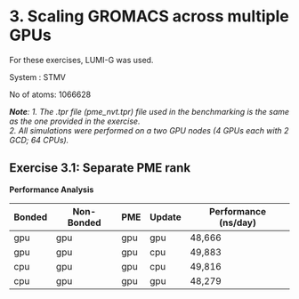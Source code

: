 # 3. Scaling GROMACS across multiple GPUs

For these exercises, LUMI-G was used.

System : STMV

No of atoms: 1066628

***Note**: 1. The .tpr file (pme_nvt.tpr) file used in the benchmarking is the same as the one provided in the exercise.</br>*
*2. All simulations were performed on a two GPU nodes (4 GPUs each with 2 GCD; 64 CPUs).* 


## Exercise 3.1: Separate PME rank

**Performance Analysis**

| Bonded | Non-Bonded |   PME   |   Update  |  Performance (ns/day) |
| -------|------------|---------|-----------|-----------------------|
|  gpu   |    gpu     |   gpu   |    gpu    |    48,666             |
|  gpu   |    gpu     |   gpu   |    cpu    |    49,883             |
|  cpu   |    gpu     |   gpu   |    cpu    |    49,816             |
|  cpu   |    gpu     |   gpu   |    gpu    |    48,279             |
